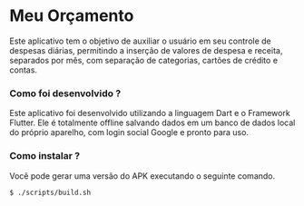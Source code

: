 # Meu Orçamento

Este aplicativo tem o objetivo de auxiliar o usuário em seu controle de despesas diárias, permitindo a inserção de valores de despesa e receita, separados por mês, com separação de categorias, cartões de crédito e contas.

### Como foi desenvolvido ?

Este aplicativo foi desenvolvido utilizando a linguagem Dart e o Framework Flutter. Ele é totalmente offline salvando dados em um banco de dados local do próprio aparelho, com login social Google e pronto para uso.

### Como instalar ?

Você pode gerar uma versão do APK executando o seguinte comando.

```
$ ./scripts/build.sh
```
